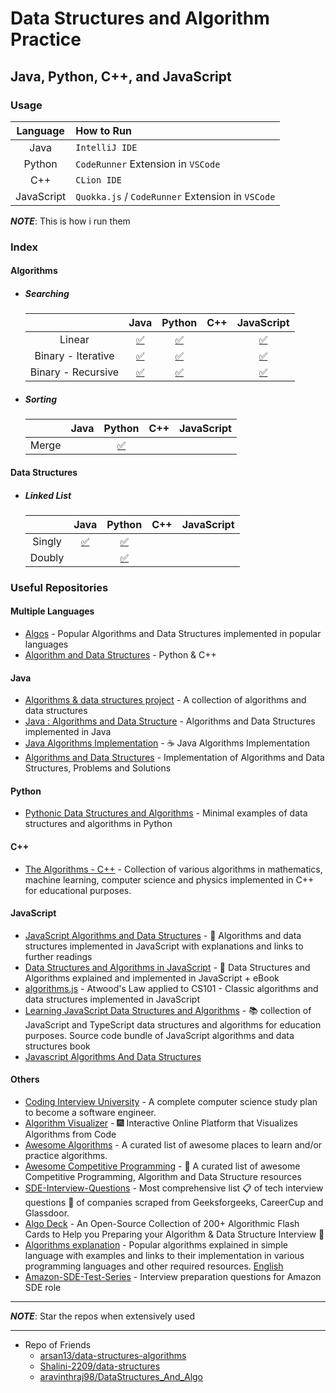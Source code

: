 # Data Structures and Algorithm Practice

## Java, Python, C++, and JavaScript

### Usage

|  Language  | How to Run                                       |
| :--------: | :----------------------------------------------- |
|    Java    | `IntelliJ IDE`                                   |
|   Python   | `CodeRunner` Extension in `VSCode`               |
|    C++     | `CLion IDE`                                      |
| JavaScript | `Quokka.js` / `CodeRunner` Extension in `VSCode` |

**_NOTE_**: This is how i run them

### Index

#### Algorithms

- ##### Searching

  |                    |                                    Java                                    |                                    Python                                    |  C++  |                                    JavaScript                                    |
  | :----------------: | :------------------------------------------------------------------------: | :--------------------------------------------------------------------------: | :---: | :------------------------------------------------------------------------------: |
  |       Linear       |     [:white_check_mark:](src/main/java/algo/search/LinearSearch.java)      |      [:white_check_mark:](src/main/python/algo/search/linear_search.py)      |       |      [:white_check_mark:](src/main/javascript/algo/search/linear_search.js)      |
  | Binary - Iterative |     [:white_check_mark:](src/main/java/algo/search/BinarySearch.java)      |      [:white_check_mark:](src/main/python/algo/search/binary_search.py)      |       |      [:white_check_mark:](src/main/javascript/algo/search/binary_search.js)      |
  | Binary - Recursive | [:white_check_mark:](src/main/java/algo/search/RecursiveBinarySearch.java) | [:white_check_mark:](src/main/python/algo/search/recursive_binary_search.py) |       | [:white_check_mark:](src/main/javascript/algo/search/recursive_binary_search.js) |

- ##### Sorting

  |       | Java  |                            Python                             |  C++  | JavaScript |
  | :---: | :---: | :-----------------------------------------------------------: | :---: | :--------: |
  | Merge |       | [:white_check_mark:](src/main/python/algo/sort/merge_sort.py) |       |            |

#### Data Structures

- ##### Linked List

  |        |                             Java                             |                             Python                             |  C++  | JavaScript |
  | :----: | :----------------------------------------------------------: | :------------------------------------------------------------: | :---: | :--------: |
  | Singly | [:white_check_mark:](src/main/java/ds/SinglyLinkedList.java) | [:white_check_mark:](src/main/python/ds/singly_linked_list.py) |       |            |
  | Doubly |                                                              | [:white_check_mark:](src/main/python/ds/doubly_linked_list.py) |       |            |

### Useful Repositories

#### Multiple Languages

- [Algos](https://github.com/iiitv/algos) - Popular Algorithms and Data Structures implemented in popular languages
- [Algorithm and Data Structures](https://github.com/akzare/Algorithms) - Python & C++

#### Java

- [Algorithms & data structures project](https://github.com/williamfiset/Algorithms) - A collection of algorithms and data structures
- [Java : Algorithms and Data Structure](https://github.com/phishman3579/java-algorithms-implementation) - Algorithms and Data Structures implemented in Java
- [Java Algorithms Implementation](https://github.com/lifeparticle/Java-Algorithms-Implementation) - ☕ Java Algorithms Implementation
- [Algorithms and Data Structures](https://github.com/neerajjain92/data-structures) - Implementation of Algorithms and Data Structures, Problems and Solutions

#### Python

- [Pythonic Data Structures and Algorithms](https://github.com/keon/algorithms) - Minimal examples of data structures and algorithms in Python

#### C++

- [The Algorithms - C++](https://github.com/TheAlgorithms/C-Plus-Plus) - Collection of various algorithms in mathematics, machine learning, computer science and physics implemented in C++ for educational purposes.

#### JavaScript

- [JavaScript Algorithms and Data Structures](https://github.com/trekhleb/javascript-algorithms) - 📝 Algorithms and data structures implemented in JavaScript with explanations and links to further readings
- [Data Structures and Algorithms in JavaScript](https://github.com/amejiarosario/dsa.js-data-structures-algorithms-javascript) - 🥞 Data Structures and Algorithms explained and implemented in JavaScript + eBook
- [algorithms.js](https://github.com/felipernb/algorithms.js) - Atwood's Law applied to CS101 - Classic algorithms and data structures implemented in JavaScript
- [Learning JavaScript Data Structures and Algorithms](https://github.com/loiane/javascript-datastructures-algorithms) - 📚 collection of JavaScript and TypeScript data structures and algorithms for education purposes. Source code bundle of JavaScript algorithms and data structures book
- [Javascript Algorithms And Data Structures](https://github.com/ps0305/Javascript-Algorithms-And-Data-Structures)

#### Others

- [Coding Interview University](https://github.com/jwasham/coding-interview-university) - A complete computer science study plan to become a software engineer.
- [Algorithm Visualizer](https://github.com/algorithm-visualizer/algorithm-visualizer) - 🎆 Interactive Online Platform that Visualizes Algorithms from Code
- [Awesome Algorithms](https://github.com/tayllan/awesome-algorithms) - A curated list of awesome places to learn and/or practice algorithms.
- [Awesome Competitive Programming](https://github.com/lnishan/awesome-competitive-programming) - 💎 A curated list of awesome Competitive Programming, Algorithm and Data Structure resources
- [SDE-Interview-Questions](https://github.com/twowaits/SDE-Interview-Questions) - Most comprehensive list 📋 of tech interview questions 📘 of companies scraped from Geeksforgeeks, CareerCup and Glassdoor.
- [Algo Deck](https://github.com/teivah/algodeck) - An Open-Source Collection of 200+ Algorithmic Flash Cards to Help you Preparing your Algorithm & Data Structure Interview 💯
- [Algorithms explanation](https://github.com/TheAlgorithms/Algorithms-Explanation) - Popular algorithms explained in simple language with examples and links to their implementation in various programming languages and other required resources. [English](https://github.com/TheAlgorithms/Algorithms-Explanation/tree/master/en)
- [Amazon-SDE-Test-Series](https://github.com/FazeelUsmani/Amazon-SDE-Test-Series) - Interview preparation questions for Amazon SDE role

---

**_NOTE_**: Star the repos when extensively used

---

- Repo of Friends
  - [arsan13/data-structures-algorithms](https://github.com/arsan13/data-structures-algorithms)
  - [Shalini-2209/data-structures](https://github.com/Shalini-2209/data-structures)
  - [aravinthraj98/DataStructures_And_Algo](https://github.com/aravinthraj98/DataStructures_And_Algo)
